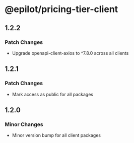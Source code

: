 # @epilot/pricing-tier-client

## 1.2.2

### Patch Changes

- Upgrade openapi-client-axios to ^7.8.0 across all clients

## 1.2.1

### Patch Changes

- Mark access as public for all packages

## 1.2.0

### Minor Changes

- Minor version bump for all client packages
